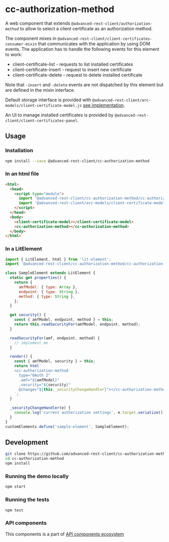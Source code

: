 # cc-authorization-method

A web component that extends `@advanced-rest-client/authorization-method` to allow to select a client certificate as an authorization method.

The component mixes in `@advanced-rest-client/client-certificates-consumer-mixin` that communicates with the application by using DOM events.
The application has to handle the following events for this element to work:

-   client-certificate-list - requests to list installed certificates
-   client-certificate-insert - request to insert new certificate
-   client-certificate-delete - request to delete installed certificate

Note that `-insert` and `-delete` events are not dispatched by this element but are defined in the mixin interface.

Default storage interface is provided with `@advanced-rest-client/arc-models/client-certificate-model.js` [see implementation](https://github.com/advanced-rest-client/arc-models/blob/stage/src/ClientCertificateModel.js).

An UI to manage installed certificates is provided by `@advanced-rest-client/client-certificates-panel`.

## Usage

### Installation

```bash
npm install --save @advanced-rest-client/cc-authorization-method
```

### In an html file

```html
<html>
  <head>
    <script type="module">
      import '@advanced-rest-client/cc-authorization-method/cc-authorization-method.js';
      import '@advanced-rest-client/arc-models/client-certificate-model.js';
    </script>
  </head>
  <body>
    <client-certificate-model></client-certificate-model>
    <cc-authorization-method></cc-authorization-method>
  </body>
</html>
```

### In a LitElement

```js
import { LitElement, html } from 'lit-element';
import '@advanced-rest-client/cc-authorization-method/cc-authorization-method.js';

class SampleElement extends LitElement {
  static get properties() {
    return {
      amfModel: { type: Array },
      endpoint: { type: String },
      method: { type: String },
    };
  }

  get security() {
    const { amfModel, endpoint, method } = this;
    return this.readSecurityFor(amfModel, endpoint, method);
  }

  readSecurityFor(amf, endpoint, method) {
    // implement me
  }

  render() {
    const { amfModel, security } = this;
    return html`
    <cc-authorization-method
      type="OAuth 2"
      .amf="${amfModel}"
      .security="${security}"
      @change="${this._securityChangeHandler}"></cc-authorization-method>
    `;
  }

  _securityChangeHandler(e) {
    console.log('current authorization settings', e.target.serialize());
  }
}
customElements.define('sample-element', SampleElement);
```

## Development

```sh
git clone https://github.com/advanced-rest-client/cc-authorization-method
cd cc-authorization-method
npm install
```

### Running the demo locally

```sh
npm start
```

### Running the tests
```sh
npm test
```

### API components

This components is a part of [API components ecosystem](https://elements.advancedrestclient.com/)

